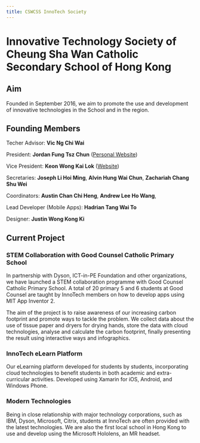 ```yaml
---
title: CSWCSS InnoTech Society
---
```


# Innovative Technology Society of Cheung Sha Wan Catholic Secondary School of Hong Kong

## Aim

Founded in September 2016, we aim to promote the use and development of innovative technologies in the School and in the region.

## Founding Members

Techer Advisor: **Vic Ng Chi Wai**

President: **Jordan Fung Tsz Chun** ([Personal Website](http://www.jordanfung.com))

Vice President: **Keon Wong Kai Lok** ([Website](http://designheaven8.wixsite.com/lego-mania-official))

Secretaries: **Joseph Li Hoi Ming**, **Alvin Hung Wai Chun**, **Zachariah Chang Shu Wei**

Coordinators: **Austin Chan Chi Heng**, **Andrew Lee Ho Wang**, 

Lead Developer (Mobile Apps): **Hadrian Tang Wai To**

Designer: **Justin Wong Kong Ki**

## Current Project

### STEM Collaboration with Good Counsel Catholic Primary School

In partnership with Dyson, ICT-in-PE Foundation and other organizations, we have launched a STEM collaboration programme with Good Counsel Catholic Primary School. A total of 20 primary 5 and 6 students at Good Counsel are taught by InnoTech members on how to develop apps using MIT App Inventor 2. 

The aim of the project is to raise awareness of our increasing carbon footprint and promote ways to tackle the problem. We collect data about the use of tissue paper and dryers for drying hands, store the data with cloud technologies, analyse and calculate the carbon footprint, finally presenting the result using interactive ways and infographics.

### InnoTech eLearn Platform

Our eLearning platform developed for students by students, incorporating cloud technologies to benefit students in both academic and extra-curricular activities. Developed using Xamarin for iOS, Android, and Windows Phone.

### Modern Technologies

Being in close relationship with major technology corporations, such as IBM, Dyson, Microsoft, Citrix, students at InnoTech are often provided with the latest technologies. We are also the first local school in Hong Kong to use and develop using the Microsoft Hololens, an MR headset. 
